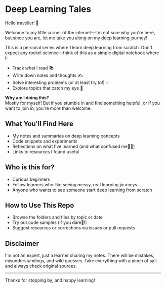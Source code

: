 # Deep Learning Tales

Hello traveller! 👋

Welcome to my little corner of the internet—I'm not sure why you're here, but since you are, let me take you along on my deep learning journey!

This is a personal series where I learn deep learning from scratch. Don't expect any rocket science—think of this as a simple digital notebook where I:

- Track what I read 📚
- Write down notes and thoughts ✍️
- Solve interesting problems (or at least try to!) 💡
- Explore topics that catch my eye 👀

**Why am I doing this?**  
Mostly for myself! But if you stumble in and find something helpful, or if you want to join in, you're more than welcome.

## What You'll Find Here

- My notes and summaries on deep learning concepts
- Code snippets and experiments
- Reflections on what I've learned (and what confused me💅🏼)
- Links to resources I found useful

## Who is this for?

- Curious beginners
- Fellow learners who like seeing messy, real learning journeys
- Anyone who wants to see someone start deep learning from scratch

## How to Use This Repo

- Browse the folders and files by topic or date
- Try out code samples (if you dare🫦!)
- Suggest resources or corrections via issues or pull requests

## Disclaimer

I'm not an expert, just a learner sharing my notes. There will be mistakes, misunderstandings, and wild guesses. Take everything with a pinch of salt and always check original sources.

---

Thanks for stopping by, and happy learning! 

````